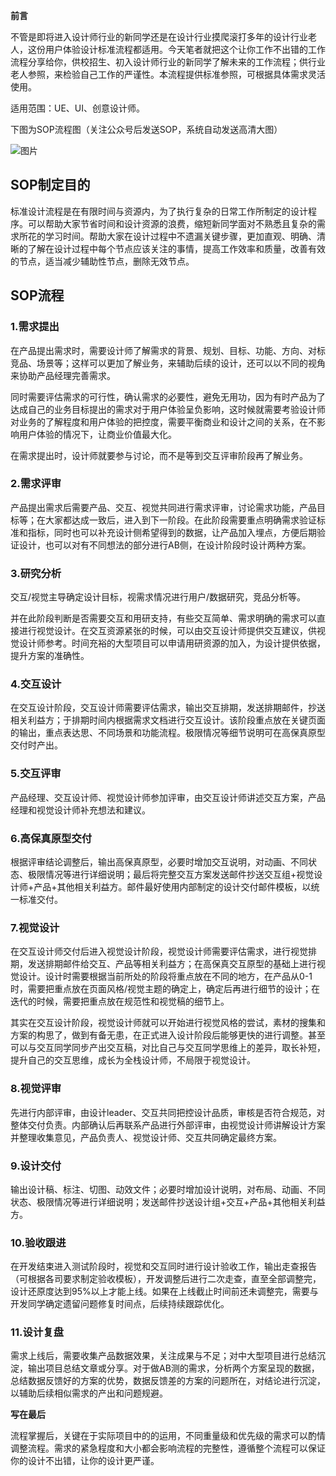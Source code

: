 **前言**

不管是即将进入设计师行业的新同学还是在设计行业摸爬滚打多年的设计行业老人，这份用户体验设计标准流程都适用。今天笔者就把这个让你工作不出错的工作流程分享给你，供校招生、初入设计师行业的新同学了解未来的工作流程；供行业老人参照，来检验自己工作的严谨性。本流程提供标准参照，可根据具体需求灵活使用。

适用范围：UE、UI、创意设计师。

下图为SOP流程图（关注公众号后发送SOP，系统自动发送高清大图）

![图片](https://cdn.wallleap.cn/img/pic/illustrtion/202211041719356.png)

## SOP制定目的

标准设计流程是在有限时间与资源内，为了执行复杂的日常工作所制定的设计程序。可以帮助大家节省时间和设计资源的浪费，缩短新同学面对不熟悉且复杂的需求所花的学习时间。帮助大家在设计过程中不遗漏关键步骤，更加直观、明确、清晰的了解在设计过程中每个节点应该关注的事情，提高工作效率和质量，改善有效的节点，适当减少辅助性节点，删除无效节点。

## SOP流程

### 1.需求提出

在产品提出需求时，需要设计师了解需求的背景、规划、目标、功能、方向、对标竞品、场景等；这样可以更加了解业务，来辅助后续的设计，还可以以不同的视角来协助产品经理完善需求。

同时需要评估需求的可行性，确认需求的必要性，避免无用功，因为有时产品为了达成自己的业务目标提出的需求对于用户体验呈负影响，这时候就需要考验设计师对业务的了解程度和用户体验的把控度，需要平衡商业和设计之间的关系，在不影响用户体验的情况下，让商业价值最大化。

在需求提出时，设计师就要参与讨论，而不是等到交互评审阶段再了解业务。

### 2.需求评审

产品提出需求后需要产品、交互、视觉共同进行需求评审，讨论需求功能，产品目标等；在大家都达成一致后，进入到下一阶段。在此阶段需要重点明确需求验证标准和指标，同时也可以补充设计侧希望得到的数据，让产品加入埋点，方便后期验证设计，也可以对有不同想法的部分进行AB侧，在设计阶段时设计两种方案。

### 3.研究分析

交互/视觉主导确定设计目标，视需求情况进行用户/数据研究，竞品分析等。

并在此阶段判断是否需要交互和用研支持，有些交互简单、需求明确的需求可以直接进行视觉设计。在交互资源紧张的时候，可以由交互设计师提供交互建议，供视觉设计师参考。时间充裕的大型项目可以申请用研资源的加入，为设计提供依据，提升方案的准确性。

### 4.交互设计

在交互设计阶段，交互设计师需要评估需求，输出交互排期，发送排期邮件，抄送相关利益方；于排期时间内根据需求文档进行交互设计。该阶段重点放在关键页面的输出，重点表达思、不同场景和功能流程。极限情况等细节说明可在高保真原型交付时产出。

### 5.交互评审

产品经理、交互设计师、视觉设计师参加评审，由交互设计师讲述交互方案，产品经理和视觉设计师补充想法和建议。

### 6.高保真原型交付

根据评审结论调整后，输出高保真原型，必要时增加交互说明，对动画、不同状态、极限情况等进行详细说明；最后将完整交互方案发送邮件抄送交互组+视觉设计师+产品+其他相关利益方。邮件最好使用内部制定的设计交付邮件模板，以统一标准交付。

### 7.视觉设计

在交互设计师交付后进入视觉设计阶段，视觉设计师需要评估需求，进行视觉排期，发送排期邮件给交互、产品等相关利益方；在高保真交互原型的基础上进行视觉设计。设计时需要根据当前所处的阶段将重点放在不同的地方，在产品从0-1时，需要把重点放在页面风格/视觉主题的确定上，确定后再进行细节的设计；在迭代的时候，需要把重点放在规范性和视觉稿的细节上。

其实在交互设计阶段，视觉设计师就可以开始进行视觉风格的尝试，素材的搜集和方案的构思了，做到有备无患，在正式进入设计阶段后能够更快的进行调整。甚至可以与交互同学同步产出交互稿，对比自己与交互同学思维上的差异，取长补短，提升自己的交互思维，成长为全栈设计师，不局限于视觉设计。

### 8.视觉评审

先进行内部评审，由设计leader、交互共同把控设计品质，审核是否符合规范，对整体交付负责。内部确认后再联系产品进行外部评审，由视觉设计师讲解设计方案并整理收集意见，产品负责人、视觉设计师、交互共同确定最终方案。

### 9.设计交付

输出设计稿、标注、切图、动效文件；必要时增加设计说明，对布局、动画、不同状态、极限情况等进行详细说明；发送邮件抄送设计组+交互+产品+其他相关利益方。

### 10.验收跟进

在开发结束进入测试阶段时，视觉和交互同时进行设计验收工作，输出走查报告（可根据各司要求制定验收模板），开发调整后进行二次走查，直至全部调整完，设计还原度达到95%以上才能上线。如果在上线截止时间前还未调整完，需要与开发同学确定遗留问题修复时间点，后续持续跟踪优化。

### 11.设计复盘

需求上线后，需要收集产品数据效果，关注成果与不足；对中大型项目进行总结沉淀，输出项目总结文章或分享。对于做AB测的需求，分析两个方案呈现的数据，总结数据反馈好的方案的优势，数据反馈差的方案的问题所在，对结论进行沉淀，以辅助后续相似需求的产出和问题规避。

**写在最后**

流程掌握后，关键在于实际项目中的的运用，不同重量级和优先级的需求可以酌情调整流程。需求的紧急程度和大小都会影响流程的完整性，遵循整个流程可以保证你的设计不出错，让你的设计更严谨。